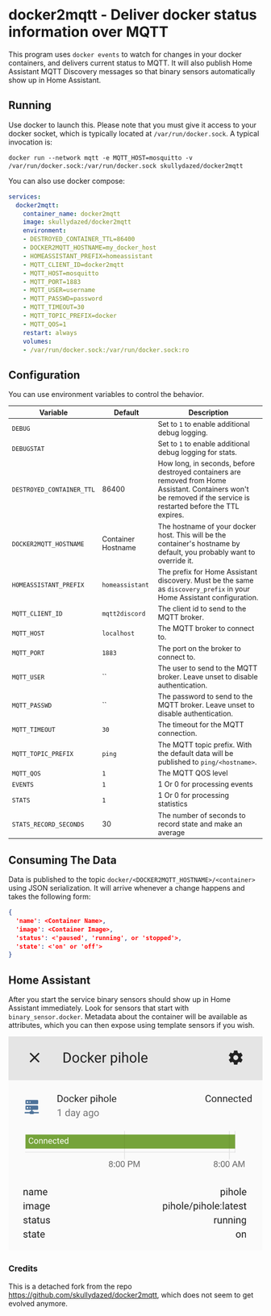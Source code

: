 # docker2mqtt - Deliver docker status information over MQTT

This program uses `docker events` to watch for changes in your docker containers, and delivers current status to MQTT. It will also publish Home Assistant MQTT Discovery messages so that binary sensors automatically show up in Home Assistant.

## Running

Use docker to launch this. Please note that you must give it access to your docker socket, which is typically located at `/var/run/docker.sock`. A typical invocation is:

    docker run --network mqtt -e MQTT_HOST=mosquitto -v /var/run/docker.sock:/var/run/docker.sock skullydazed/docker2mqtt

You can also use docker compose:

```yaml
services:
  docker2mqtt:
    container_name: docker2mqtt
    image: skullydazed/docker2mqtt
    environment:
    - DESTROYED_CONTAINER_TTL=86400
    - DOCKER2MQTT_HOSTNAME=my_docker_host
    - HOMEASSISTANT_PREFIX=homeassistant
    - MQTT_CLIENT_ID=docker2mqtt
    - MQTT_HOST=mosquitto
    - MQTT_PORT=1883
    - MQTT_USER=username
    - MQTT_PASSWD=password
    - MQTT_TIMEOUT=30
    - MQTT_TOPIC_PREFIX=docker
    - MQTT_QOS=1
    restart: always
    volumes:
    - /var/run/docker.sock:/var/run/docker.sock:ro
```

## Configuration

You can use environment variables to control the behavior.

| Variable | Default | Description |
|----------|---------|-------------|
| `DEBUG` | | Set to `1` to enable additional debug logging. |
| `DEBUGSTAT` | | Set to `1` to enable additional debug logging for stats. |
| `DESTROYED_CONTAINER_TTL` | 86400 | How long, in seconds, before destroyed containers are removed from Home Assistant. Containers won't be removed if the service is restarted before the TTL expires. |
| `DOCKER2MQTT_HOSTNAME` | Container Hostname | The hostname of your docker host. This will be the container's hostname by default, you probably want to override it. |
| `HOMEASSISTANT_PREFIX` | `homeassistant` | The prefix for Home Assistant discovery. Must be the same as `discovery_prefix` in your Home Assistant configuration. |
| `MQTT_CLIENT_ID` | `mqtt2discord` | The client id to send to the MQTT broker. |
| `MQTT_HOST` | `localhost` | The MQTT broker to connect to. |
| `MQTT_PORT` | `1883` | The port on the broker to connect to. |
| `MQTT_USER` | `` | The user to send to the MQTT broker. Leave unset to disable authentication. |
| `MQTT_PASSWD` | `` | The password to send to the MQTT broker. Leave unset to disable authentication. |
| `MQTT_TIMEOUT` | `30` | The timeout for the MQTT connection. |
| `MQTT_TOPIC_PREFIX` | `ping` | The MQTT topic prefix. With the default data will be published to `ping/<hostname>`. |
| `MQTT_QOS` | `1` | The MQTT QOS level |
| `EVENTS` | `1` | 1 Or 0 for processing events |
| `STATS` | `1` | 1 Or 0 for processing statistics |
| `STATS_RECORD_SECONDS` | 30 | The number of seconds to record state and make an average |

## Consuming The Data

Data is published to the topic `docker/<DOCKER2MQTT_HOSTNAME>/<container>` using JSON serialization. It will arrive whenever a change happens and takes the following form:

```json
{
  'name': <Container Name>,
  'image': <Container Image>,
  'status': <'paused', 'running', or 'stopped'>,
  'state': <'on' or 'off'>
}
```

## Home Assistant

After you start the service binary sensors should show up in Home Assistant immediately. Look for sensors that start with `binary_sensor.docker`. Metadata about the container will be available as attributes, which you can then expose using template sensors if you wish. 

![Screenshot of Home Assistant sensor showing status and attributes.](ha_screenshot.png)

### Credits

This is a detached fork from the repo <https://github.com/skullydazed/docker2mqtt>, which does not seem to get evolved anymore.

